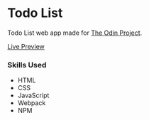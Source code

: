 # Todo List
Todo List web app made for [The Odin Project]().

[Live Preview](https://edgeboy47.github.io/odin-todo-list/)

### Skills Used
- HTML
- CSS
- JavaScript
- Webpack
- NPM